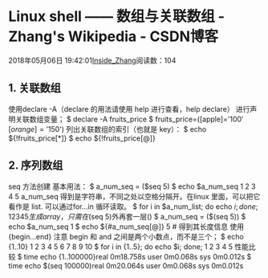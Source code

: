 
# Linux shell —— 数组与关联数组 - Zhang's Wikipedia - CSDN博客


2018年05月06日 19:42:01[Inside_Zhang](https://me.csdn.net/lanchunhui)阅读数：104



## 1. 关联数组
使用declare -A（declare 的用法请使用 help 进行查看，help declare） 进行声明关联数组变量；
$ declare -A fruits_price
$ fruits_price=([apple]='$100' [orange]='$150')
列出关联数组的索引（也就是 key）：
$ echo ${!fruits_price[*]}
$ echo ${!fruits_price[@]}
## 2. 序列数组
seq 方法创建
基本用法：
$ a_num_seq = ($seq 5)
$ echo $a_num_seq
1 2 3 4 5
a_num_seq 得到是字符串，不同之处以空格分隔开。在linux 里面，可以把它看作是 list. 可以通过for…in 循环读取。
$ for i in $a_num_list; do echo $i; done;
1
2
3
4
5
生成 array，只需在$(seq 5)外再套一层()
$ a_num_seq = ($(seq 5))
$ echo $a_num_seq
1
$ echo ${\#a_num_seq[@]}
5		\# 得到其长度信息
使用 {begin…end}
注意 begin 和 and 之间是两个小数点，而不是三个；
$ echo {1..10}
1 2 3 4 5 6 7 8 9 10
$ for i in {1..5}; do echo $i; done;
1
2
3
4
5
性能比较
$ time echo {1..100000}real    0m18.758s
user    0m0.068s
sys     0m0.012s
$ time echo $(seq 100000)real    0m20.064s
user    0m0.068s
sys     0m0.012s


